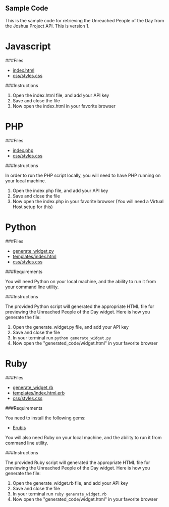 Sample Code
-----------

This is the sample code for retrieving the Unreached People of the Day from the Joshua Project API.  This is version 1.

Javascript
==========

###Files

* [index.html](https://github.com/MissionalDigerati/joshua_project_api_sample_code/tree/master/version_1/example_1/javascript/index.html)
* [css/styles.css](https://github.com/MissionalDigerati/joshua_project_api_sample_code/tree/master/version_1/example_1/javascript/css/styles.css)

###Instructions

1. Open the index.html file, and add your API key
2. Save and close the file
3. Now open the index.html in your favorite browser

PHP
===

###Files

* [index.php](https://github.com/MissionalDigerati/joshua_project_api_sample_code/tree/master/version_1/example_1/php/index.php)
* [css/styles.css](https://github.com/MissionalDigerati/joshua_project_api_sample_code/tree/master/version_1/example_1/php/css/styles.css)

###Instructions

In order to run the PHP script locally,  you will need to have PHP running on your local machine.

1. Open the index.php file, and add your API key
2. Save and close the file
3. Now open the index.php in your favorite browser (You will need a Virtual Host setup for this)

Python
======

###Files

* [generate_widget.py](https://github.com/MissionalDigerati/joshua_project_api_sample_code/blob/master/version_1/example_1/python/generate_widget.py)
* [templates/index.html](https://github.com/MissionalDigerati/joshua_project_api_sample_code/blob/master/version_1/example_1/python/templates/index.html)
* [css/styles.css](https://github.com/MissionalDigerati/joshua_project_api_sample_code/blob/master/version_1/example_1/python/css/styles.css)

###Requirements

You will need Python on your local machine, and the ability to run it from your command line utility.

###Instructions

The provided Python script will generated the appropriate HTML file for previewing the Unreached People of the Day widget.  Here is how you generate the file:

1. Open the generate_widget.py file, and add your API key
2. Save and close the file
3. In your terminal run `python generate_widget.py`
4. Now open the "generated_code/widget.html" in your favorite browser

Ruby
====

###Files

* [generate_widget.rb](https://github.com/MissionalDigerati/joshua_project_api_sample_code/blob/master/version_1/example_1/ruby/generate_widget.rb)
* [templates/index.html.erb](hhttps://github.com/MissionalDigerati/joshua_project_api_sample_code/blob/master/version_1/example_1/ruby/templates/index.html.erb)
* [css/styles.css](https://github.com/MissionalDigerati/joshua_project_api_sample_code/blob/master/version_1/example_1/ruby/css/styles.css)

###Requirements

You need to install the following gems:

* [Erubis](http://rubygems.org/gems/erubis)

You will also need Ruby on your local machine, and the ability to run it from command line utility.

###Instructions

The provided Ruby script will generated the appropriate HTML file for previewing the Unreached People of the Day widget.  Here is how you generate the file:

1. Open the generate_widget.rb file, and add your API key
2. Save and close the file
3. In your terminal run `ruby generate_widget.rb`
4. Now open the "generated_code/widget.html" in your favorite browser